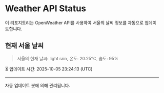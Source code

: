 
# Weather API Status

이 리포지토리는 OpenWeather API를 사용하여 서울의 날씨 정보를 자동으로 업데이트합니다.

## 현재 서울 날씨
> 서울의 현재 날씨: light rain, 온도: 20.25°C, 습도: 95%

⏳ 업데이트 시간: 2025-10-05 23:24:13 (UTC)

---
자동 업데이트 봇에 의해 관리됩니다.

